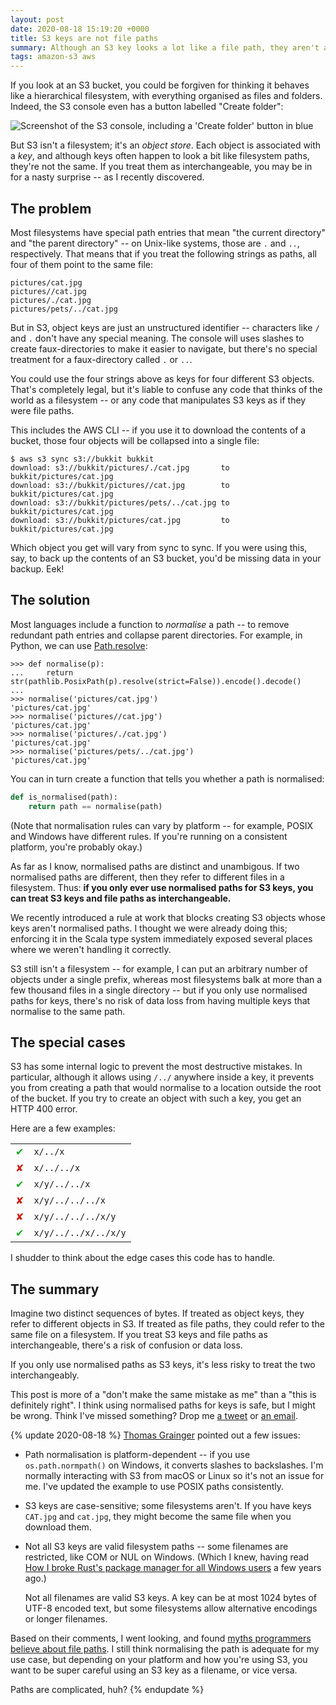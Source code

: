 ```yaml
---
layout: post
date: 2020-08-18 15:19:20 +0000
title: S3 keys are not file paths
summary: Although an S3 key looks a lot like a file path, they aren't always the same, and the distinction can trip you up.
tags: amazon-s3 aws
---
```


If you look at an S3 bucket, you could be forgiven for thinking it behaves like a hierarchical filesystem, with everything organised as files and folders.
Indeed, the S3 console even has a button labelled "Create folder":

<img src="/images/2020/s3_faux_directories.png" alt="Screenshot of the S3 console, including a 'Create folder' button in blue">

But S3 isn't a filesystem; it's an *object store*.
Each object is associated with a *key*, and although keys often happen to look a bit like filesystem paths, they're not the same.
If you treat them as interchangeable, you may be in for a nasty surprise -- as I recently discovered.



## The problem

Most filesystems have special path entries that mean "the current directory" and "the parent directory" -- on Unix-like systems, those are `.` and `..`, respectively.
That means that if you treat the following strings as paths, all four of them point to the same file:

```
pictures/cat.jpg
pictures//cat.jpg
pictures/./cat.jpg
pictures/pets/../cat.jpg
```

But in S3, object keys are just an unstructured identifier -- characters like `/` and `.` don't have any special meaning.
The console will uses slashes to create faux-directories to make it easier to navigate, but there's no special treatment for a faux-directory called `.` or `..`.

You could use the four strings above as keys for four different S3 objects.
That's completely legal, but it's liable to confuse any code that thinks of the world as a filesystem -- or any code that manipulates S3 keys as if they were file paths.

This includes the AWS CLI -- if you use it to download the contents of a bucket, those four objects will be collapsed into a single file:

```
$ aws s3 sync s3://bukkit bukkit
download: s3://bukkit/pictures/./cat.jpg       to bukkit/pictures/cat.jpg
download: s3://bukkit/pictures//cat.jpg        to bukkit/pictures/cat.jpg
download: s3://bukkit/pictures/pets/../cat.jpg to bukkit/pictures/cat.jpg
download: s3://bukkit/pictures/cat.jpg         to bukkit/pictures/cat.jpg
```

Which object you get will vary from sync to sync.
If you were using this, say, to back up the contents of an S3 bucket, you'd be missing data in your backup.
Eek!



## The solution

Most languages include a function to *normalise* a path -- to remove redundant path entries and collapse parent directories.
For example, in Python, we can use [Path.resolve](https://docs.python.org/3/library/pathlib.html#pathlib.Path.resolve):

```pycon
>>> def normalise(p):
...     return str(pathlib.PosixPath(p).resolve(strict=False)).encode().decode()
...
>>> normalise('pictures/cat.jpg')
'pictures/cat.jpg'
>>> normalise('pictures//cat.jpg')
'pictures/cat.jpg'
>>> normalise('pictures/./cat.jpg')
'pictures/cat.jpg'
>>> normalise('pictures/pets/../cat.jpg')
'pictures/cat.jpg'
```

You can in turn create a function that tells you whether a path is normalised:

```python
def is_normalised(path):
    return path == normalise(path)
```

(Note that normalisation rules can vary by platform -- for example, POSIX and Windows have different rules.
If you're running on a consistent platform, you're probably okay.)

As far as I know, normalised paths are distinct and unambigous.
If two normalised paths are different, then they refer to different files in a filesystem.
Thus: **if you only ever use normalised paths for S3 keys, you can treat S3 keys and file paths as interchangeable.**

We recently introduced a rule at work that blocks creating S3 objects whose keys aren't normalised paths.
I thought we were already doing this; enforcing it in the Scala type system immediately exposed several places where we weren't handling it correctly.

S3 still isn't a filesystem -- for example, I can put an arbitrary number of objects under a single prefix, whereas most filesystems balk at more than a few thousand files in a single directory -- but if you only use normalised paths for keys, there's no risk of data loss from having multiple keys that normalise to the same path.



## The special cases

S3 has some internal logic to prevent the most destructive mistakes.
In particular, although it allows using `/../` anywhere inside a key, it prevents you from creating a path that would normalise to a location outside the root of the bucket.
If you try to create an object with such a key, you get an HTTP 400 error.

Here are a few examples:

<style>
  table { margin-left: auto; margin-right: auto; }
  .tick { text-align: center; color: #11b01c; }
  .cross { text-align: center; color: #d01c11; }
</style>

<table>
  <tr><td class="tick">✔</td><td><code>x/../x</code></td></tr>
  <tr><td class="cross">✘</td><td><code>x/../../x</code></td></tr>
  <tr><td class="tick">✔</td><td><code>x/y/../../x</code></td></tr>
  <tr><td class="cross">✘</td><td><code>x/y/../../../x</code></td></tr>
  <tr><td class="cross">✘</td><td><code>x/y/../../../x/y</code></td></tr>
  <tr><td class="tick">✔</td><td><code>x/y/../../x/../x/y</code></td></tr>
</table>

I shudder to think about the edge cases this code has to handle.



## The summary

Imagine two distinct sequences of bytes.
If treated as object keys, they refer to different objects in S3.
If treated as file paths, they could refer to the same file on a filesystem.
If you treat S3 keys and file paths as interchangeable, there's a risk of confusion or data loss.

If you only use normalised paths as S3 keys, it's less risky to treat the two interchangeably.

This post is more of a "don't make the same mistake as me" than a "this is definitely right".
I think using normalised paths for keys is safe, but I might be wrong.
Think I've missed something?
Drop me [a tweet](https://twitter.com/alexwlchan) or [an email](mailto:alex@alexwlchan.net).




{% update 2020-08-18 %}
  [Thomas Grainger](https://twitter.com/graingert/) pointed out a few issues:

  *   Path normalisation is platform-dependent -- if you use `os.path.normpath()` on Windows, it converts slashes to backslashes.
      I'm normally interacting with S3 from macOS or Linux so it's not an issue for me.
      I've updated the example to use POSIX paths consistently.

  *   S3 keys are case-sensitive; some filesystems aren't.
      If you have keys `CAT.jpg` and `cat.jpg`, they might become the same file when you download them.

  *   Not all S3 keys are valid filesystem paths -- some filenames are restricted, like COM or NUL on Windows.
      (Which I knew, having read [How I broke Rust's package manager for all Windows users](http://sasheldon.com/blog/2017/05/07/how-i-broke-cargo-for-windows/) a few years ago.)

      Not all filenames are valid S3 keys.
      A key can be at most 1024 bytes of UTF-8 encoded text, but some filesystems allow alternative encodings or longer filenames.

  Based on their comments, I went looking, and found [myths programmers believe about file paths](https://yakking.branchable.com/posts/falsehoods-programmers-believe-about-file-paths/).
  I still think normalising the path is adequate for my use case, but depending on your platform and how you're using S3, you want to be super careful using an S3 key as a filename, or vice versa.

  Paths are complicated, huh?
{% endupdate %}
